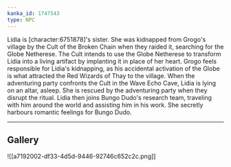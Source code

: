 ```yaml
---
kanka_id: 1747543
type: NPC
---
```


Lidia is [character:6751878]'s sister. She was kidnapped from Grogo's village by the Cult of the Broken Chain when they raided it, searching for the Globe Netherese. The Cult intends to use the Globe Netherese to transform Lidia into a living artifact by implanting it in place of her heart. Grogo feels responsible for Lidia's kidnapping, as his accidental activation of the Globe is what attracted the Red Wizards of Thay to the village. When the adventuring party confronts the Cult in the Wave Echo Cave, Lidia is lying on an altar, asleep. She is rescued by the adventuring party when they disrupt the ritual. Lidia then joins Bungo Dudo's research team, traveling with him around the world and assisting him in his work. She secretly harbours romantic feelings for Bungo Dudo.

---
## Gallery
![[a7192002-df33-4d5d-9446-92746c652c2c.png]]